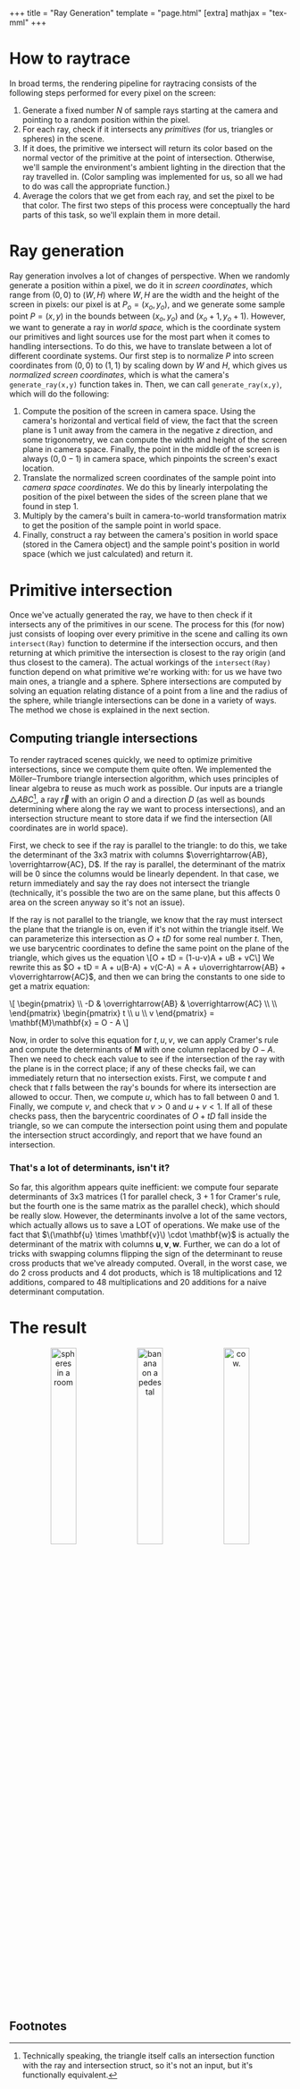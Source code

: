 +++
title = "Ray Generation"
template = "page.html"
[extra]
mathjax = "tex-mml"
+++

 # How to raytrace
In broad terms, the rendering pipeline for raytracing consists of the following steps performed for every pixel on the screen:
1. Generate a fixed number $N$ of sample rays starting at the camera and pointing to a random position within the pixel.
2. For each ray, check if it intersects any *primitives* (for us, triangles or spheres) in the scene.
3. If it does, the primitive we intersect will return its color based on the normal vector of the primitive at the point of intersection. Otherwise, we'll sample the environment's ambient lighting in the direction that the ray travelled in. (Color sampling was implemented for us, so all we had to do was call the appropriate function.)
4. Average the colors that we get from each ray, and set the pixel to be that color. 
The first two steps of this process were conceptually the hard parts of this task, so we'll explain them in more detail.

# Ray generation
Ray generation involves a lot of changes of perspective.
When we randomly generate a position within a pixel, we do it in *screen coordinates*, which range from $(0,0)$ to $(W, H)$ where $W,H$ are the width and the height of the screen in pixels: our pixel is at $P_o = (x_o,y_o),$ and we generate some sample point $P = (x,y)$ in the bounds between $(x_o,y_o)$ and $(x_o+1, y_o+1)$.
However, we want to generate a ray in *world space,* which is the coordinate system our primitives and light sources use for the most part when it comes to handling intersections.
To do this, we have to translate between a lot of different coordinate systems.
Our first step is to normalize $P$ into screen coordinates from $(0,0)$ to $(1,1)$ by scaling down by $W$ and $H$, which gives us *normalized screen coordinates*, which is what the camera's `generate_ray(x,y)` function takes in.
Then, we can call `generate_ray(x,y)`, which will do the following:
1. Compute the position of the screen in camera space. Using the camera's horizontal and vertical field of view, the fact that the screen plane is 1 unit away from the camera in the negative $z$ direction, and some trigonometry, we can compute the width and height of the screen plane in camera space. Finally, the point in the middle of the screen is always $(0, 0 -1)$ in camera space, which pinpoints the screen's exact location.
2. Translate the normalized screen coordinates of the sample point into *camera space coordinates*. We do this by linearly interpolating the position of the pixel between the sides of the screen plane that we found in step 1.
3. Multiply by the camera's built in camera-to-world transformation matrix to get the position of the sample point in world space.
4. Finally, construct a ray between the camera's position in world space (stored in the Camera object) and the sample point's position in world space (which we just calculated) and return it.

# Primitive intersection
Once we've actually generated the ray, we have to then check if it intersects any of the primitives in our scene.
The process for this (for now) just consists of looping over every primitive in the scene and calling its own `intersect(Ray)` function to determine if the intersection occurs, and then returning at which primitive the intersection is closest to the ray origin (and thus closest to the camera).
The actual workings of the `intersect(Ray)` function depend on what primitive we're working with: for us we have two main ones, a triangle and a sphere.
Sphere intersections are computed by solving an equation relating distance of a point from a line and the radius of the sphere, while triangle intersections can be done in a variety of ways. 
The method we chose is explained in the next section. 

## Computing triangle intersections
To render raytraced scenes quickly, we need to optimize primitive intersections, since we compute them quite often.
We implemented the Möller–Trumbore triangle intersection algorithm, which uses principles of linear algebra to reuse as much work as possible.
Our inputs are a triangle $\triangle ABC$[^1], a ray $\overrightarrow{r}$ with an origin $O$ and a direction $D$ (as well as bounds determining where along the ray we want to process intersections), and an intersection structure meant to store data if we find the intersection (All coordinates are in world space). 

First, we check to see if the ray is parallel to the triangle: to do this, we take the determinant of the 3x3 matrix with columns $\overrightarrow{AB}, \overrightarrow{AC}, D$. If the ray is parallel, the determinant of the matrix will be 0 since the columns would be linearly dependent. In that case, we return immediately and say the ray does not intersect the triangle (technically, it's possible the two are on the same plane, but this affects 0 area on the screen anyway so it's not an issue).

If the ray is not parallel to the triangle, we know that the ray must intersect the plane that the triangle is on, even if it's not within the triangle itself. We can parameterize this intersection as $O + tD$ for some real number $t$.
Then, we use barycentric coordinates to define the same point on the plane of the triangle, which gives us the equation
\\[O + tD = (1-u-v)A + uB + vC\\]
We rewrite this as $O + tD = A + u(B-A) + v(C-A) = A + u\overrightarrow{AB} + v\overrightarrow{AC}$, and then we can bring the constants to one side to get a matrix equation:

<p>
\[
\begin{pmatrix}
\\
-D & \overrightarrow{AB} & \overrightarrow{AC} \\
\\
\end{pmatrix}
\begin{pmatrix}
t \\
u \\
v
\end{pmatrix} = \mathbf{M}\mathbf{x} = O - A
\]
</p>

Now, in order to solve this equation for $t,u,v$, we can apply Cramer's rule and compute the determinants of $\mathbf{M}$ with one column replaced by $O-A$.
Then we need to check each value to see if the intersection of the ray with the plane is in the correct place; if any of these checks fail, we can immediately return that no intersection exists. 
First, we compute $t$ and check that $t$ falls between the ray's bounds for where its intersection are allowed to occur.
Then, we compute $u$, which has to fall between $0$ and $1$.
Finally, we compute $v$, and check that $v > 0$ and $u + v < 1$. 
If all of these checks pass, then the barycentric coordinates of $O + tD$ fall inside the triangle, so we can compute the intersection point using them and populate the intersection struct accordingly, and report that we have found an intersection.

### That's a lot of determinants, isn't it?
So far, this algorithm appears quite inefficient: we compute four separate determinants of 3x3 matrices ($1$ for parallel check, $3+1$ for Cramer's rule, but the fourth one is the same matrix as the parallel check), which should be really slow.
However, the determinants involve a lot of the same vectors, which actually allows us to save a LOT of operations.
We make use of the fact that $\(\mathbf{u} \times \mathbf{v}\) \cdot \mathbf{w}$ is actually the determinant of the matrix with columns $\mathbf{u}, \mathbf{v}, \mathbf{w}$. 
Further, we can do a lot of tricks with swapping columns flipping the sign of the determinant to reuse cross products that we've already computed.
Overall, in the worst case, we do 2 cross products and 4 dot products, which is 18 multiplications and 12 additions, compared to 48 multiplications and 20 additions for a naive determinant computation. 

# The result
<p style = "text-align:center">
	<img src="/hw-webpages-sp24-spegeerino/docs/assets/hw3/task1-spheres.png" alt="spheres in a room" width="30%" style="text-align:center"/>
	<img src="/hw-webpages-sp24-spegeerino/docs/assets/hw3/task1-banana.png" alt="banana on a pedestal" width="30%" style="text-align:center"/>
	<img src="/hw-webpages-sp24-spegeerino/docs/assets/hw3/task1-cow.png" alt="cow." width="30%" style="text-align:center"/>
</p>

## Footnotes
[^1]: Technically speaking, the triangle itself calls an intersection function with the ray and intersection struct, so it's not an input, but it's functionally equivalent.
